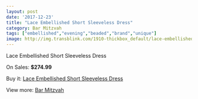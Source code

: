 ```yaml
---
layout: post
date: '2017-12-23'
title: "Lace Embellished Short Sleeveless Dress"
category: Bar Mitzvah
tags: ["embellished","evening","beaded","brand","unique"]
image: http://img.transblink.com/1910-thickbox_default/lace-embellished-short-sleeveless-dress.jpg
---
```

Lace Embellished Short Sleeveless Dress

On Sales: **$274.99**
<a href="https://www.transblink.com/en/bar-mitzvah/626-lace-embellished-short-sleeveless-dress.html"><amp-img layout="responsive" width="600" height="600" src="//img.transblink.com/1910-thickbox_default/lace-embellished-short-sleeveless-dress.jpg" alt="Lace Embellished Short Sleeveless Dress 0" /></a>
<a href="https://www.transblink.com/en/bar-mitzvah/626-lace-embellished-short-sleeveless-dress.html"><amp-img layout="responsive" width="600" height="600" src="//img.transblink.com/1914-thickbox_default/lace-embellished-short-sleeveless-dress.jpg" alt="Lace Embellished Short Sleeveless Dress 1" /></a>
<a href="https://www.transblink.com/en/bar-mitzvah/626-lace-embellished-short-sleeveless-dress.html"><amp-img layout="responsive" width="600" height="600" src="//img.transblink.com/1913-thickbox_default/lace-embellished-short-sleeveless-dress.jpg" alt="Lace Embellished Short Sleeveless Dress 2" /></a>
<a href="https://www.transblink.com/en/bar-mitzvah/626-lace-embellished-short-sleeveless-dress.html"><amp-img layout="responsive" width="600" height="600" src="//img.transblink.com/1912-thickbox_default/lace-embellished-short-sleeveless-dress.jpg" alt="Lace Embellished Short Sleeveless Dress 3" /></a>
<a href="https://www.transblink.com/en/bar-mitzvah/626-lace-embellished-short-sleeveless-dress.html"><amp-img layout="responsive" width="600" height="600" src="//img.transblink.com/1911-thickbox_default/lace-embellished-short-sleeveless-dress.jpg" alt="Lace Embellished Short Sleeveless Dress 4" /></a>

Buy it: [Lace Embellished Short Sleeveless Dress](https://www.transblink.com/en/bar-mitzvah/626-lace-embellished-short-sleeveless-dress.html "Lace Embellished Short Sleeveless Dress")

View more: [Bar Mitzvah](https://www.transblink.com/en/2-bar-mitzvah "Bar Mitzvah")